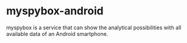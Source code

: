 # myspybox-android
myspybox is a service that can show the analytical possibilities with all available data of an Android smartphone.
